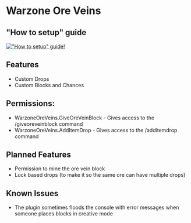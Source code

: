 # Warzone Ore Veins
## "How to setup" guide
[!["How to setup" guide!](https://img.youtube.com/vi/WttganiV1m0/0.jpg)](https://youtu.be/WttganiV1m0)

## Features
* Custom Drops
* Custom Blocks and Chances

## Permissions:
* WarzoneOreVeins.GiveOreVeinBlock - Gives access to the /giveoreveinblock command
* WarzoneOreVeins.AddItemDrop - Gives access to the /additemdrop command

## Planned Features
* Permission to mine the ore vein block
* Luck based drops (to make it so the same ore can have multiple drops)

## Known Issues
* The plugin sometimes floods the console with error messages when someone places blocks in creative mode
